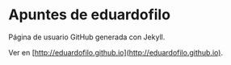 Apuntes de eduardofilo
======================

Página de usuario GitHub generada con Jekyll.

Ver en [http://eduardofilo.github.io](http://eduardofilo.github.io).
